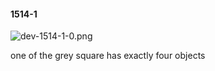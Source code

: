 #### 1514-1
![dev-1514-1-0.png](https://github.com/lil-lab/nlvr/raw/master/nlvr/dev/images/0/dev-1514-1-0.png "dev-1514-1-0.png")

one of the grey square has exactly four objects